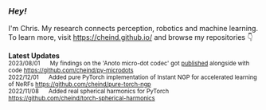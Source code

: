### *Hey!* 

<!--<img align="right" src="https://github-readme-stats.vercel.app/api?username=cheind" width="40%">-->
I'm Chris. My research connects perception, robotics and machine learning. <br>
To learn more, visit https://cheind.github.io/ and browse my repositories :point_down:
<br>

**Latest Updates**<br>
<sub>
  2023/08/01 &nbsp;&nbsp;&nbsp;&nbsp; My findings on the 'Anoto micro-dot codec' got [published](https://link.springer.com/chapter/10.1007/978-3-031-37963-5_16) alongside with code https://github.com/cheind/py-microdots<br>
  2022/12/01 &nbsp;&nbsp;&nbsp;&nbsp; Added pure PyTorch implementation of Instant NGP for accelerated learning of NeRFs https://github.com/cheind/pure-torch-ngp<br>
  2022/11/08 &nbsp;&nbsp;&nbsp;&nbsp; Added real spherical harmonics for PyTorch https://github.com/cheind/torch-spherical-harmonics<br>
  <!--2022/11/01 &nbsp;&nbsp;&nbsp;&nbsp; My paper on the Anoto codec got accepted @ Computing Conference 2023. https://github.com/cheind/py-microdots<br> -->
  <!--2022/09/01 &nbsp;&nbsp;&nbsp;&nbsp; Added signed distance field toolbox for Python. https://github.com/cheind/sdftoolbox<br>  -->
</sub>




